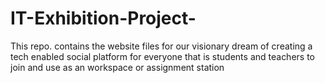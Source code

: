 # IT-Exhibition-Project-
This repo. contains the website files for our visionary dream of creating a tech enabled social platform for everyone that is students and teachers to join and use as an workspace or assignment station
